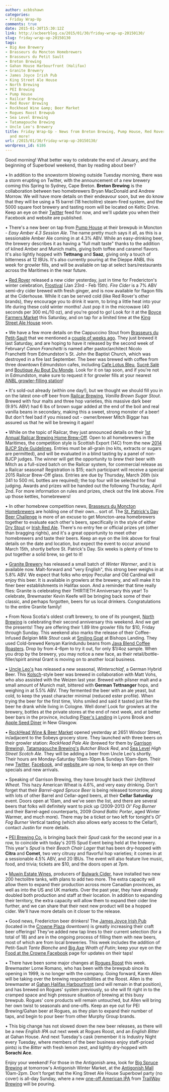 ```yaml
---
author: acbbshawn
categories:
- Friday Wrap-Up
comments: true
date: 2015-01-30T15:30:12Z
link: http://acbeerblog.ca/2015/01/30/friday-wrap-up-20150130/
slug: friday-wrap-up-20150130
tags:
- Big Axe Brewery
- Brasseurs du Moncton Homebrewers
- Brasseurs du Petit Sault
- Breton Brewing
- Gahan House Harbourfront (Halifax)
- Granite Brewery
- James Joyce Irish Pub
- King Street Ale House
- North Brewing
- PEI Brewing
- Pump House
- Railcar Brewing
- Red Rover Brewing
- Rockhead Wine &amp; Beer Market
- Rogues Roost Brewpub
- Sea Level Brewing
- Tatamagouche Brewing
- Uncle Leo's Brewery
title: Friday Wrap-Up - News from Breton Brewing, Pump House, Red Rover, Petit-Sault,
  and more!
url: /2015/01/30/friday-wrap-up-20150130/
wordpress_id: 6186
---
```


Good morning! What better way to celebrate the end of January, and the beginning of Superbowl weekend, than by reading about beer?

• In addition to the snowstorm blowing outside Tuesday morning, there was a storm erupting on Twitter, with the announcement of a new brewery coming this Spring to Sydney, Cape Breton. **Breton Brewing** is the collaboration between two homebrewers Bryan MacDonald and Andrew Morrow. We will have more details on their endeavour soon, but we do know that they will be using a 15 barrel (18 hectolitre) steam-fired system, and the 5000 square foot brewery and tasting room will be located on Keltic Drive. Keep an eye on their [Twitter](https://twitter.com/bretonbrewing) feed for now, and we'll update you when their Facebook and website are published.

• There's a new beer on tap from [Pump House](http://beer.pumphousebrewery.ca/) at their brewpub in Moncton - _Easy Amber 4.3 Session Ale_. The name pretty much says it all, as this is a sessionable Amber Ale coming in at 4.3% ABV. While an easy-drinking beer, the brewery describes it as having a "full malt taste" thanks to the addition of kilned Amber and Munich malts, giving both toffee and caramel flavors. It's also lightly hopped with **Tettnang** and **Saaz**, giving only a touch of bitterness at 12 IBUs. It's also currently pouring at the Dieppe ANBL this week for growler fills, and will be available on tap at select bars/restaurants across the Maritimes in the near future.

• [Red Rover](http://www.redroverbrew.com/) released a new cider yesterday, just in time for Fredericton's winter celebration, [Frostival](http://www.tourismfredericton.ca/en/thingstodo/Frostival.asp) (Jan 23rd - Feb 15th). _Fire Cider_ is a 7% ABV semi-dry cider brewed with fresh ginger, and is now available for flagon fills at the Ciderhouse. While it can be served cold (like Red Rover's other brands), they encourage you to drink it warm, to bring a little heat into your life during these cold winter months! Just pop it in the microwave (40 seconds per 300 mL/10 oz), and you're good to go! Look for it at the [Boyce Farmers Market](http://frederictonfarmersmarket.ca/) this Saturday, and on tap for a limited time at the [King Street Ale House](http://thekingstreetalehouse.ca/) soon.

• We have a few more details on the Cappuccino Stout from [Brasseurs du Petit-Sault](http://brasseurspetitsault.com/) that we mentioned a [couple of weeks ago](http://acbeerblog.ca/2015/01/16/friday-wrap-up-20150116/). They just brewed it last Saturday, and are hoping to have it released by the second week of February! _Canon Franchetti_ is named after pastor/architect Nicolo Franchetti from Edmundston's St. John the Baptist Church, which was destroyed in a fire last September. The beer was brewed with coffee from three downtown Edmundston cafes, including [Cafe Lotus Bleu](https://www.facebook.com/pages/Cafe-Lotus-Bleu/265232256830337), [Sucré Salé](https://www.facebook.com/boutiquesucresale) and [Boutique Au Bout Du Monde](https://www.facebook.com/BoutiqueAuBoutDuMonde). Look for it on tap soon, and if you're not in Edmundston, make sure to request it for growler fills at your nearest [ANBL growler-filling station](http://www.nbliquor.com/documents/growler.pdf)!

• It's sold-out already (within one day!), but we thought we should fill you in on the latest one-off beer from [Railcar Brewing](http://railcarbrewing.com/), _Vanilla Brown Sugar Stout_. Brewed with four malts and three hop varieties, this massive dark beer (9.9% ABV) had 6 lbs of brown sugar added at the end of the boil and real vanilla beans in secondary, making this a sweet, strong monster of a beer! But don't feel bad if you missed out - owner/brewer Mitch Biggar has assured us that he will be brewing it again!

• While on the topic of Railcar, they just announced details on their [1st Annual Railcar Brewing Home Brew-Off](https://www.facebook.com/events/420522788102153/?ref_newsfeed_story_type=regular). Open to all homebrewers in the Maritimes, the competition style is Scottish Export (14C) from the new [2014 BJCP Style Guidelines](http://www.bjcp.org/docs/2014%20BJCP%20Style%20Guidelines%20(DRAFT)%20(NOLOGO).pdf). Entries must be all-grain (no kits, extracts or sugars are permitted), and will be evaluated in a blind tasting by a panel of non-BJCP judges. The winner will get the opportunity to brew their beer with Mitch as a full-sized batch on the Railcar system, for commercial release as a Railcar seasonal! Registration is $15; each participant will receive a special 2015 Railcar Brew-Off glass. Entries are due by Thursday, March 26th (six 341 to 500 mL bottles are required); the top four will be selected for final judging. Awards and prizes will be handed out the following Thursday, April 2nd. For more information on rules and prizes, check out the link above. Fire up those kettles, homebrewers!

• In other homebrew competition news, [Brasseurs du Moncton Homebrewers](https://www.facebook.com/monctonhomebrewclub) are holding one of their own... sort of. The [St. Patrick's Day Beer Challenge](https://www.facebook.com/events/612723145523328/?ref_newsfeed_story_type=regular) is more of an excuse to get Moncton-area homebrewers together to evaluate each other's beers, specifically in the style of either [Dry Stout](http://bjcp.org/2008styles/style13.php#1a) or [Irish Red Ale](http://bjcp.org/2008styles/style09.php#1d). There's no entry fee or official prizes yet (other than bragging rights), and it's a great opportunity to meet other homebrewers and taste their beers. Keep an eye on the link above for final details on the date and location, but expect the event to occur around March 15th, shortly before St. Patrick's Day. Six weeks is plenty of time to put together a solid brew, so get to it!

• [Granite Brewery](http://www.granitebreweryhalifax.ca/) has released a small batch of _Winter Warmer_, and it is available now. Malt-forward and "very English", this strong beer weighs in at 5.8% ABV. We expect that folks who enjoy Peculiar and Old Cardinal will enjoy this beer. It is available in growlers at the brewery, and will make it to finer beer establishments in Halifax soon. And a reminder that time really flies: Granite is celebrating their THIRTIETH Anniversary this year! To celebrate, Brewmaster Kevin Keefe will be bringing back some of their classic, and perhaps forgotten, beers for us local drinkers. Congratulations to the entire Granite family!

• From Nova Scotia's oldest craft brewery, to one of its youngest, [North Brewing](%20http://www.northbrewing.ca/) is celebrating their second anniversary this weekend. And we get the presents! They are offering their 1.89 litre growler fills for $10, Friday through Sunday. This weekend also marks the release of their Coffee-Infused _Belgian Milk Stout_ cask at [Smiling Goat](http://www.smilinggoat.ca) at Bishops Landing. They used Cold-brewed Kenyan Karindundu beans from [Java Blend Coffee Roasters](https://www.facebook.com/JavaBlend). Drop by from 4-6pm to try it out, for only $1/4oz sample. When you drop by the brewery, you may notice a new face, as their retail/bottle-filler/spirit animal Grant is moving on to another local business.

• [Uncle Leo's](http://uncleleosbrewery.ca/) has released a new seasonal, _Winterschlaf_, a German Hybrid Beer. This [Kolsch](http://www.bjcp.org/2008styles/style06.php#1c)-style beer was brewed in collaboration with Matt Vohs, who also assisted with the Weizen last year. Brewed with pilsner malt and a small amount of Munich malt, bittered with **German Tettnanger** hops, and weighing in at 5.5% ABV. They fermented the beer with an ale yeast, but cold, to keep the yeast character minimal (reduced ester profile). When trying the beer for the first time, Vohs smiled and said it tasted just like the beer he drank while living in Cologne. Well done! Look for growlers at the brewery, bottles at the private stores at the end of next week, and at better beer bars in the province, including [Piper's Landing](http://www.piperslandingrestaurant.com/) in Lyons Brook and [Apple Seed Diner](http://www.theappleseed.ca/) in New Glasgow.

• [RockHead Wine & Beer Market](http://www.rockhead.ca/) opened yesterday at 2651 Windsor Street, in/adjacent to the Sobeys grocery store. They launched with three beers on their growler station: _RockHead Pale Ale_ (brewed for them by [Garrison Brewing](http://www.garrisonbrewing.com/)), [Tatamagouche Brewing's](http://tatabrew.com/) _Butcher Block Red_, and [Sea Level](http://www.sealevelbrewing.com/) _High Street Scotch Ale_. They will be adding a beer from Uncle Leo's shortly. Their hours are Monday-Saturday 10am-10pm & Sundays 10am-8pm. Their new [Twitter](https://twitter.com/Rockheadhfx/), [Facebook](https://www.facebook.com/RockHeadHFX), and [website ](http://www.rockhead.ca/)are up now, to keep an eye on their specials and new arrivals.

• Speaking of Garrison Brewing, they have brought back their _Unfiltered Wheat_. This hazy American Wheat is 4.6%, and very easy drinking. Don't forget that their _Barrel-aged Spruce Beer_ is being released tomorrow, along with lots of other Barrel and Cellar-aged beers, at their **Cellar Saturday** event. Doors open at 10am, and we've seen the list, and there are several beers that folks will definitely want to pick up (2009-2013 _Ol' Fog Burner_ and their Barrel-aged counterparts, 2009 _Grand Baltic Porter_, aged Winter Warmer, and much more). There may be a ticket or two left for tonight's _Ol' Fog Burner_ Vertical tasting (which also allows early access to the Cellar!), contact Justin for more details.




• [PEI Brewing Co.](http://peibrewingcompany.com/) is bringing back their _Spud_ cask for the second year in a row, to coincide with today's 2015 Spud Event being held at the brewery. This year's _Spud_ is their _Beach Chair Lager_ that has been dry-hopped with **Citra** and **Comet**, two very citrusy and flavorful hop varieties; it comes in at a sessionable 4.5% ABV, and 20 IBUs. The event will also feature live music, food, and trivia; tickets are $10, and the doors open at 7pm.

• [Muwin Estate Wines](https://www.facebook.com/Muwinwines), producers of [Bulwark Cider](http://www.bulwarkcider.com/), have installed two new 200 hectolitre tanks, with plans to add two more. The extra capacity will allow them to expand their production across more Canadian provinces, as well as into the US and UK markets. Over the past year, they have already doubled both production and staff at their location. In addition to expanding their territory, the extra capacity will allow them to expand their cider line further, and we can share that their next new product will be a hopped cider. We'll have more details on it closer to the release.

• Good news, Fredericton beer drinkers! The [James Joyce Irish Pub](http://www.cpfredericton.com/en/restaurants-dining/james-joyce) (located in the [Crowne Plaza](http://www.cpfredericton.com/) downtown) is greatly increasing their craft beer offerings! They've added new tap lines to their current selection (for a total of 18) and are in the ongoing process of filling them with new beers, most of which are from local breweries. This week includes the addition of Petit-Sault _Tante Blanche_ and [Big Axe](https://www.facebook.com/BigAxeBrewery) _Wrath of Putin_; keep your eye on the [Food at the Crowne Facebook](https://www.facebook.com/FoodatTheCrownDowntown) page for updates on their taps!

• There have been some major changes at [Rogues Roost](http://www.roguesroost.ca/) this week. Brewmaster Lorne Romano, who has been with the brewpub since its opening in 1999, is no longer with the company. Going forward, Karen Allen will be taking over the brewing responsibilities at the Roost. Allen is the brewmaster at [Gahan Halifax Harbourfront](http://halifax.gahan.ca/) (and will remain in that position), and has brewed on Rogues' system previously, so she will fit right in to the cramped space and high pressure situation of brewing at this busy brewpub. Rogues' core products will remain untouched, but Allen will bring her own twist to seasonals and one-offs. Keep an eye out for PEI Brewing/Gahan beer at Rogues, as they plan to expand their number of taps, and begin to pour beer from other Murphy Group brands.

• This big change has not slowed down the new beer releases, as there will be a new _English IPA_ out next week at Rogues Roost, and an _English Bitter_ at Gahan House. And next Tuesday's cask (remember it is Industry Night every Tuesday, where members of the beer business enjoy staff-priced pints) is the _Bitter_ with fresh lemon zest, and lightly dry-hopped with **Sorachi Ace**.

Enjoy your weekend! For those in the Antigonish area, look for [Big Spruce Brewing](http://www.bigspruce.ca/) at tomorrow's Antigonish Winter Market, at the [Antigonish Mall](http://antigonishmall.com/) 10am-2pm. Don't forget that the King Street Ale House Superbowl party (no cover) is all-day Sunday, where a new [one-off American IPA](http://acbeerblog.ca/2015/01/23/friday-wrap-up-20150123/) from [TrailWay Brewing](https://www.facebook.com/trailwaybrewing) will be pouring.


